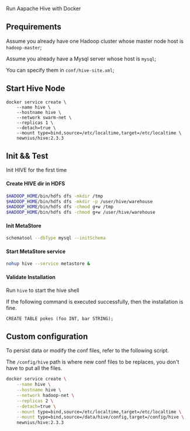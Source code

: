 Run Aapache Hive with Docker

## Prequirements

Assume you already have one Hadoop cluster whose master node host is `hadoop-master`;

Assume you already have a Mysql server whose host is `mysql`;

You can specify them in `conf/hive-site.xml`;

## Start Hive Node

```
docker service create \
	--name hive \
	--hostname hive \
	--network swarm-net \
	--replicas 1 \
	--detach=true \
	--mount type=bind,source=/etc/localtime,target=/etc/localtime \
	newnius/hive:2.3.3
```

## Init && Test
Init HIVE for the first time

#### Create HIVE dir in HDFS

```bash
$HADOOP_HOME/bin/hdfs dfs -mkdir /tmp
$HADOOP_HOME/bin/hdfs dfs -mkdir -p /user/hive/warehouse
$HADOOP_HOME/bin/hdfs dfs -chmod g+w /tmp
$HADOOP_HOME/bin/hdfs dfs -chmod g+w /user/hive/warehouse
```

#### Init MetaStore

```bash
schematool --dbType mysql --initSchema
```

#### Start MetaStore service
```bash
nohup hive --service metastore &
```

#### Validate Installation

Run `hive` to start the hive shell

If the following command is executed successfully, then the installation is fine.

```hive
CREATE TABLE pokes (foo INT, bar STRING);
```

## Custom configuration
To persist data or modify the conf files, refer to the following script.

The `/config/hive` path is where new conf files to be replaces, you don't have to put all the files.

```bash
docker service create \
	--name hive \
	--hostname hive \
	--network hadoop-net \
	--replicas 2 \
	--detach=true \
	--mount type=bind,source=/etc/localtime,target=/etc/localtime \
	--mount type=bind,source=/data/hive/config,target=/config/hive \
	newnius/hive:2.3.3
```
